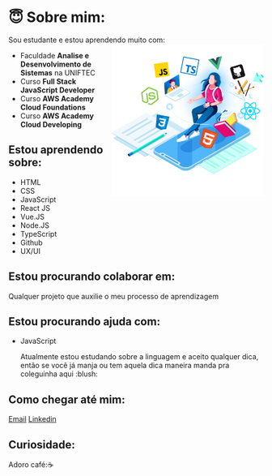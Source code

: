 
# :innocent: Sobre mim:
Sou estudante e estou aprendendo muito com:
<img align='right' src="https://github.com/kelvya/kelvya/blob/main/src/Sobre.png" width="300">
- Faculdade **Analise e Desenvolvimento de Sistemas** na UNIFTEC
- Curso **Full Stack JavaScript Developer** 
- Curso **AWS Academy Cloud Foundations**
- Curso **AWS Academy Cloud Developing** 
## Estou aprendendo sobre:
- HTML
- CSS
- JavaScript
- React JS
- Vue.JS
- Node.JS
- TypeScript
- Github
- UX/UI
## Estou procurando colaborar em:
Qualquer projeto que auxilie o meu processo de aprendizagem
## Estou procurando ajuda com:

- JavaScript
    <p>Atualmente estou estudando sobre a linguagem e aceito qualquer dica, então se você já manja ou tem aquela dica maneira manda pra coleguinha aqui :blush: </p>

## Como chegar até mim:

[Email](mailto:raissa.paiva.flores@hotmail.com)
[Linkedin](https://www.linkedin.com/in/raissa-paiva-flores/)


## Curiosidade:
Adoro café:☕
